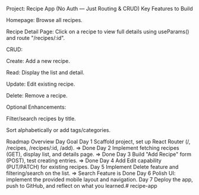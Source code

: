 Project: Recipe App (No Auth — Just Routing & CRUD)
Key Features to Build

Homepage: Browse all recipes.

Recipe Detail Page: Click on a recipe to view full details using useParams() and route "/recipes/:id".

CRUD:

Create: Add a new recipe.

Read: Display the list and detail.

Update: Edit existing recipe.

Delete: Remove a recipe.

Optional Enhancements:

Filter/search recipes by title.

Sort alphabetically or add tags/categories.

Roadmap Overview
Day	Goal
Day 1	Scaffold project, set up React Router (/, /recipes, /recipes/:id, /add). => Done
Day 2	Implement fetching recipes (GET), display list, and details page. => Done
Day 3	Build "Add Recipe" form (POST), test creating entries. => Done
Day 4	Add Edit capability (PUT/PATCH) for existing recipes.
Day 5	Implement Delete feature and filtering/search on the list. => Search Feature is Done
Day 6	Polish UI: implement the provided mobile layout and navigation.
Day 7	Deploy the app, push to GitHub, and reflect on what you learned.# recipe-app
